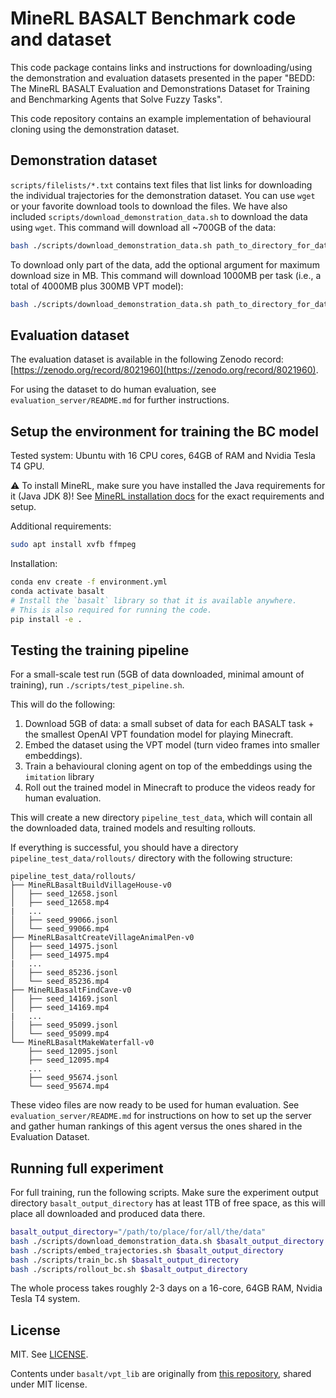 # MineRL BASALT Benchmark code and dataset

This code package contains links and instructions for downloading/using the demonstration and evaluation datasets presented in the paper "BEDD: The MineRL BASALT Evaluation and Demonstrations Dataset for Training and Benchmarking Agents that Solve Fuzzy Tasks".

This code repository contains an example implementation of behavioural cloning using the demonstration dataset.

## Demonstration dataset

`scripts/filelists/*.txt` contains text files that list links for downloading the individual trajectories for the demonstration dataset. You can use `wget` or your favorite download tools to download the files. We have also included `scripts/download_demonstration_data.sh` to download the data using `wget`. This command will download all ~700GB of the data:

```bash
bash ./scripts/download_demonstration_data.sh path_to_directory_for_data
```

To download only part of the data, add the optional argument for maximum download size in MB. This command will download 1000MB per task (i.e., a total of 4000MB plus 300MB VPT model):

```bash
bash ./scripts/download_demonstration_data.sh path_to_directory_for_data 1000
```

## Evaluation dataset

The evaluation dataset is available in the following Zenodo record: [https://zenodo.org/record/8021960](https://zenodo.org/record/8021960).

For using the dataset to do human evaluation, see `evaluation_server/README.md` for further instructions.

## Setup the environment for training the BC model

Tested system: Ubuntu with 16 CPU cores, 64GB of RAM and Nvidia Tesla T4 GPU.

:warning: To install MineRL, make sure you have installed the Java requirements for it (Java JDK 8)! See [MineRL installation docs](https://minerl.readthedocs.io/en/latest/tutorials/index.html) for the exact requirements and setup.

Additional requirements:

```bash
sudo apt install xvfb ffmpeg
```

Installation:

```bash
conda env create -f environment.yml
conda activate basalt
# Install the `basalt` library so that it is available anywhere.
# This is also required for running the code.
pip install -e .
```

## Testing the training pipeline

For a small-scale test run (5GB of data downloaded, minimal amount of training), run `./scripts/test_pipeline.sh`.

This will do the following:
1) Download 5GB of data: a small subset of data for each BASALT task + the smallest OpenAI VPT foundation model for playing Minecraft.
2) Embed the dataset using the VPT model (turn video frames into smaller embeddings).
3) Train a behavioural cloning agent on top of the embeddings using the `imitation` library
4) Roll out the trained model in Minecraft to produce the videos ready for human evaluation.

This will create a new directory `pipeline_test_data`, which will contain all the downloaded data, trained models and resulting rollouts.

If everything is successful, you should have a directory `pipeline_test_data/rollouts/` directory with the following structure:

```
pipeline_test_data/rollouts/
├── MineRLBasaltBuildVillageHouse-v0
│   ├── seed_12658.jsonl
│   ├── seed_12658.mp4
|   ...
│   ├── seed_99066.jsonl
│   └── seed_99066.mp4
├── MineRLBasaltCreateVillageAnimalPen-v0
│   ├── seed_14975.jsonl
│   ├── seed_14975.mp4
|   ...
│   ├── seed_85236.jsonl
│   └── seed_85236.mp4
├── MineRLBasaltFindCave-v0
│   ├── seed_14169.jsonl
│   ├── seed_14169.mp4
|   ...
│   ├── seed_95099.jsonl
│   └── seed_95099.mp4
└── MineRLBasaltMakeWaterfall-v0
    ├── seed_12095.jsonl
    ├── seed_12095.mp4
    ...
    ├── seed_95674.jsonl
    └── seed_95674.mp4
```

These video files are now ready to be used for human evaluation. See `evaluation_server/README.md` for instructions on how to set up the server and gather human rankings of this agent versus the ones shared in the Evaluation Dataset.


## Running full experiment

For full training, run the following scripts. Make sure the experiment output directory `basalt_output_directory` has at least 1TB of free space, as this will place all downloaded and produced data there.

```bash
basalt_output_directory="/path/to/place/for/all/the/data"
bash ./scripts/download_demonstration_data.sh $basalt_output_directory
bash ./scripts/embed_trajectories.sh $basalt_output_directory
bash ./scripts/train_bc.sh $basalt_output_directory
bash ./scripts/rollout_bc.sh $basalt_output_directory
```

The whole process takes roughly 2-3 days on a 16-core, 64GB RAM, Nvidia Tesla T4 system.

## License

MIT. See [LICENSE](LICENSE).

Contents under `basalt/vpt_lib` are originally from [this repository](https://github.com/openai/Video-Pre-Training), shared under MIT license.
